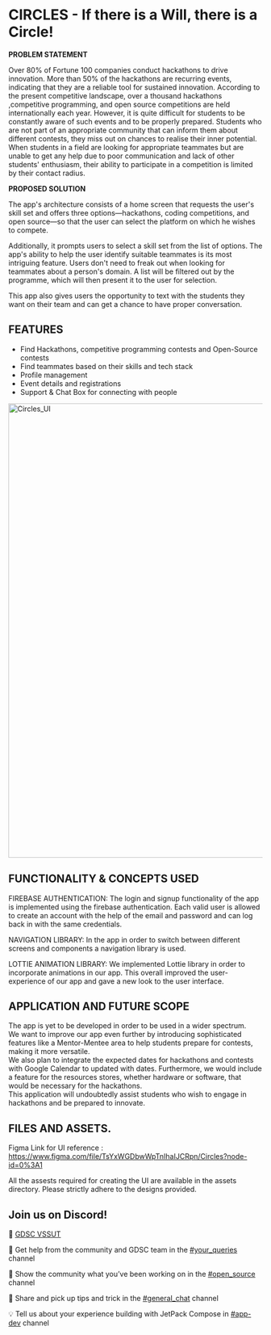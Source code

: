 # CIRCLES - If there is a Will, there is a Circle!
**PROBLEM STATEMENT**

Over 80% of Fortune 100 companies conduct hackathons to drive innovation. More than 50% of the hackathons are recurring events, indicating that they are a reliable tool for sustained innovation. According to the present competitive landscape, over a thousand hackathons ,competitive programming, and open source competitions are held internationally each year. 
However, it is quite difficult for students to be constantly aware of such events and to be properly prepared. Students who are not part of an appropriate community that can inform them about different contests, they miss out on chances to realise their inner potential. When students in a field are looking for appropriate teammates but are unable to get any help due to poor communication and lack of other students' enthusiasm, their ability to participate in a competition is limited by their contact radius.


**PROPOSED SOLUTION**
 
The app's architecture consists of a home screen that requests the user's skill set and offers three options—hackathons, coding competitions, and open source—so that the user can select the platform on which he wishes to compete.

 Additionally, it prompts users to select a skill set from the list of options. The app's ability to help the user identify suitable teammates is its most intriguing feature. Users don't need to freak out when looking for teammates about a person's domain. A list will be filtered out by the programme, which will then present it to the user for selection. 

This app also gives users the opportunity to text with the students they want on their team and can get a chance to have proper conversation.


## 

## FEATURES
* Find Hackathons, competitive programming contests and Open-Source contests
* Find teammates based on their skills and tech stack
* Profile management
* Event details and registrations
* Support & Chat Box for connecting with people

<img width="900" alt="Circles_UI" src="https://user-images.githubusercontent.com/78612493/195996229-4719aa97-25e2-422c-afab-d1ab2933ee5a.png">

## FUNCTIONALITY & CONCEPTS USED

FIREBASE AUTHENTICATION: The login and signup functionality of the app is implemented using the firebase authentication. Each valid user is allowed to create an account with the help of the email and password and can log back in with the same credentials.

NAVIGATION LIBRARY:  In the app in order to switch between different screens and components a navigation library is used.

LOTTIE ANIMATION LIBRARY: We implemented Lottie library in order to incorporate animations in our app. This overall improved the user-experience of our app and gave a new look to the user interface.


## APPLICATION AND FUTURE SCOPE
The app is yet to be developed in order to be used in a wider spectrum.
<br>
We want to improve our app even further by introducing sophisticated features like a Mentor-Mentee area to help students prepare for contests, making it more versatile.<br>
We also plan to integrate the expected dates for hackathons and contests with Google Calendar to updated with dates.
Furthermore, we would include a feature for the resources stores, whether hardware or software, that would be necessary for the hackathons.<br>
This application will undoubtedly assist students who wish to engage in hackathons and be prepared to innovate.<br>

## FILES AND ASSETS.

Figma Link for UI reference : https://www.figma.com/file/TsYxWGDbwWpTnIhaIJCRpn/Circles?node-id=0%3A1

All the assests required for creating the UI are available in the assets directory. Please strictly adhere to the designs provided.

## Join us on Discord!

🔗 [GDSC VSSUT](https://discord.gg/uZXYWNm4)

🤝 Get help from the community and GDSC team in the [#your_queries](https://discord.com/channels/759999287261397082/760010412585910303) channel

🚀 Show the community what you’ve been working on in the [#open_source](https://discord.com/channels/759999287261397082/761974085851938876) channel

💬 Share and pick up tips and trick in the [#general_chat](https://discord.com/channels/759999287261397082/760010375252017203) channel

💡 Tell us about your experience building with JetPack Compose in [#app-dev](https://discord.com/channels/759999287261397082/760018608712974337) channel


